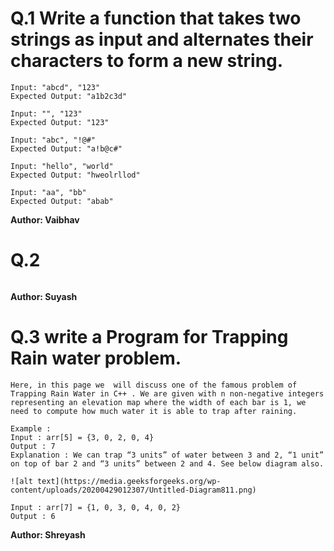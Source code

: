 # Q.1 Write a function that takes two strings as input and alternates their characters to form a new string.
```
Input: "abcd", "123"
Expected Output: "a1b2c3d"

Input: "", "123"
Expected Output: "123"

Input: "abc", "!@#"
Expected Output: "a!b@c#"

Input: "hello", "world"
Expected Output: "hweolrllod"

Input: "aa", "bb"
Expected Output: "abab"
```
**Author: Vaibhav**

# Q.2 

```

```
**Author: Suyash**

# Q.3 write a Program for Trapping Rain water problem.
```
Here, in this page we  will discuss one of the famous problem of  Trapping Rain Water in C++ . We are given with n non-negative integers representing an elevation map where the width of each bar is 1, we need to compute how much water it is able to trap after raining.

Example :
Input : arr[5] = {3, 0, 2, 0, 4}
Output : 7
Explanation : We can trap “3 units” of water between 3 and 2, “1 unit” on top of bar 2 and “3 units” between 2 and 4. See below diagram also.

![alt text](https://media.geeksforgeeks.org/wp-content/uploads/20200429012307/Untitled-Diagram811.png)

Input : arr[7] = {1, 0, 3, 0, 4, 0, 2}
Output : 6
```
**Author: Shreyash**

